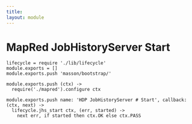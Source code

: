 ```yaml
---
title: 
layout: module
---
```


# MapRed JobHistoryServer Start

    lifecycle = require './lib/lifecycle'
    module.exports = []
    module.exports.push 'masson/bootstrap/'

    module.exports.push (ctx) ->
      require('./mapred').configure ctx

    module.exports.push name: 'HDP JobHistoryServer # Start', callback: (ctx, next) ->
      lifecycle.jhs_start ctx, (err, started) ->
        next err, if started then ctx.OK else ctx.PASS
